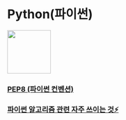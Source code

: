 # Python(파이썬)

<img src="https://upload.wikimedia.org/wikipedia/commons/thumb/c/c3/Python-logo-notext.svg/800px-Python-logo-notext.svg.png" height="100" width="100"/>

### [PEP8 (파이썬 컨벤션)](convention.md)

### [파이썬 알고리즘 관련 자주 쓰이는 것⚡](algorithm.md)
